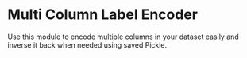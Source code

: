 # Multi Column Label Encoder
Use this module to encode multiple columns in your dataset easily and inverse it back when needed using saved Pickle.
